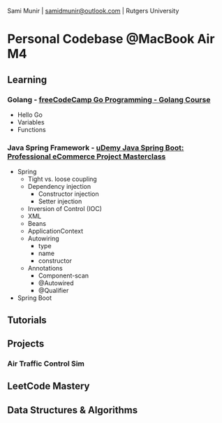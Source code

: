 Sami Munir | samidmunir@outlook.com | Rutgers University

# Personal Codebase @MacBook Air M4

## Learning

### Golang - [freeCodeCamp Go Programming - Golang Course](https://www.youtube.com/watch?v=un6ZyFkqFKo&t=3s)

- Hello Go
- Variables
- Functions

### Java Spring Framework - [uDemy Java Spring Boot: Professional eCommerce Project Masterclass](https://www.udemy.com/course/spring-boot-using-intellij-build-a-real-world-project/)

- Spring
  - Tight vs. loose coupling
  - Dependency injection
    - Constructor injection
    - Setter injection
  - Inversion of Control (IOC)
  - XML
  - Beans
  - ApplicationContext
  - Autowiring
    - type
    - name
    - constructor
  - Annotations
    - Component-scan
    - @Autowired
    - @Qualifier
- Spring Boot

## Tutorials

## Projects

### Air Traffic Control Sim

## LeetCode Mastery

## Data Structures & Algorithms
